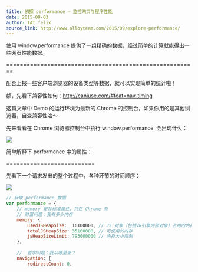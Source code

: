 ```yaml
---
title: 初探 performance – 监控网页与程序性能
date: 2015-09-03
author: TAT.felix
source_link: http://www.alloyteam.com/2015/09/explore-performance/
---
```


<!-- {% raw %} - for jekyll -->

使用 window.performance 提供了一组精确的数据，经过简单的计算就能得出一些网页性能数据。  

========================================================

配合上报一些客户端浏览器的设备类型等数据，就可以实现简单的统计啦！

额，先看下兼容性如何：<http://caniuse.com/#feat=nav-timing>

这篇文章中 Demo 的运行环境为最新的 Chrome 的控制台，如果你用的是其他浏览器，自查兼容性哈～

先来看看在 Chrome 浏览器控制台中执行 window.performance  会出现什么：

![](http://www.alloyteam.com/wp-content/uploads/auto_save_image/2015/09/072454pGM.jpg)

简单解释下 performance 中的属性：  

==========================

先看下一个请求发出的整个过程中，各种环节的时间顺序：

![](http://www.alloyteam.com/wp-content/uploads/auto_save_image/2015/09/072455NuJ.png)

```javascript
// 获取 performance 数据
var performance = {  
    // memory 是非标准属性，只在 Chrome 有
    // 财富问题：我有多少内存
    memory: {
        usedJSHeapSize:  16100000, // JS 对象（包括V8引擎内部对象）占用的内存，一定小于 totalJSHeapSize
        totalJSHeapSize: 35100000, // 可使用的内存
        jsHeapSizeLimit: 793000000 // 内存大小限制
    },
 
    //  哲学问题：我从哪里来？
    navigation: {
        redirectCount: 0,
```


<!-- {% endraw %} - for jekyll -->